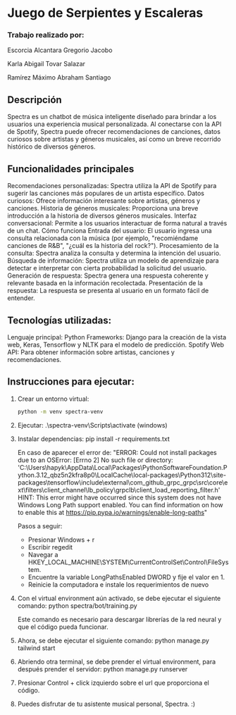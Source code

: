 # Juego de Serpientes y Escaleras

### Trabajo realizado por:
Escorcia Alcantara Gregorio Jacobo

Karla Abigail Tovar Salazar

Ramírez Máximo Abraham Santiago

## Descripción
Spectra es un chatbot de música inteligente diseñado para brindar a los usuarios una experiencia musical personalizada. Al conectarse con la API de Spotify, Spectra puede ofrecer recomendaciones de canciones, datos curiosos sobre artistas y géneros musicales, así como un breve recorrido histórico de diversos géneros.

## Funcionalidades principales
Recomendaciones personalizadas: Spectra utiliza la API de Spotify para sugerir las canciones más populares de un artista específico.
Datos curiosos: Ofrece información interesante sobre artistas, géneros y canciones.
Historia de géneros musicales: Proporciona una breve introducción a la historia de diversos géneros musicales.
Interfaz conversacional: Permite a los usuarios interactuar de forma natural a través de un chat.
Cómo funciona
Entrada del usuario: El usuario ingresa una consulta relacionada con la música (por ejemplo, "recomiéndame canciones de R&B", "¿cuál es la historia del rock?").
Procesamiento de la consulta: Spectra analiza la consulta y determina la intención del usuario.
Búsqueda de información: Spectra utiliza un modelo de aprendizaje para detectar e interpretar con cierta probabilidad la solicitud del usuario.
Generación de respuesta: Spectra genera una respuesta coherente y relevante basada en la información recolectada.
Presentación de la respuesta: La respuesta se presenta al usuario en un formato fácil de entender.

## Tecnologías utilizadas:
Lenguaje principal: Python
Frameworks: Django para la creación de la vista web, Keras, Tensorflow y NLTK para el modelo de predicción.
Spotify Web API: Para obtener información sobre artistas, canciones y recomendaciones.

## Instrucciones para ejecutar:

1. Crear un entorno virtual:
   ```bash
   python -m venv spectra-venv
2. Ejecutar:
   .\spectra-venv\Scripts\activate (windows)
3. Instalar dependencias:
    pip install -r requirements.txt

    En caso de aparecer el error de:
    "ERROR: Could not install packages due to an OSError: [Errno 2] No such file or directory: 'C:\\Users\\hapyk\\AppData\\Local\\Packages\\PythonSoftwareFoundation.Python.3.12_qbz5n2kfra8p0\\LocalCache\\local-packages\\Python312\\site-packages\\tensorflow\\include\\external\\com_github_grpc_grpc\\src\\core\\ext\\filters\\client_channel\\lb_policy\\grpclb\\client_load_reporting_filter.h'
    HINT: This error might have occurred since this system does not have Windows Long Path support enabled. You can find information on how to enable this at https://pip.pypa.io/warnings/enable-long-paths"

    Pasos a seguir:
    - Presionar Windows + r
    - Escribir regedit
    - Navegar a HKEY_LOCAL_MACHINE\SYSTEM\CurrentControlSet\Control\FileSystem.
    - Encuentre la variable LongPathsEnabled DWORD y fije el valor en 1.
    - Reinicie la computadora e instale los requerimientos de nuevo
4. Con el virtual environment aún activado, se debe ejecutar el siguiente comando:
    python spectra/bot/training.py
    
    Este comando es necesario para descargar librerías de la red neural y que el código pueda funcionar.
5. Ahora, se debe ejecutar el siguiente comando:
    python manage.py tailwind start
6. Abriendo otra terminal, se debe prender el virtual environment, para después prender el servidor:
    python manage.py runserver
7. Presionar Control + click izquierdo sobre el url que proporciona el código.
8. Puedes disfrutar de tu asistente musical personal, Spectra. :)
